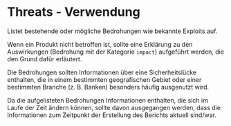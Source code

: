 # Threats - Verwendung

Listet bestehende oder mögliche Bedrohungen wie bekannte Exploits auf.

Wenn ein Produkt nicht betroffen ist, sollte eine Erklärung zu den Auswirkungen (Bedrohung mit der Kategorie `impact`) aufgeführt werden, die den Grund dafür erläutert.

Die Bedrohungen sollten Informationen über eine Sicherheitslücke enthalten, die in einem bestimmten geografischen Gebiet oder einer bestimmten Branche (z. B. Banken) besonders häufig ausgenutzt wird.

Da die aufgelisteten Bedrohungen Informationen enthalten, die sich im Laufe der Zeit ändern können, sollte davon ausgegangen werden, dass die Informationen zum Zeitpunkt der Erstellung des Berichts aktuell sind/war.
